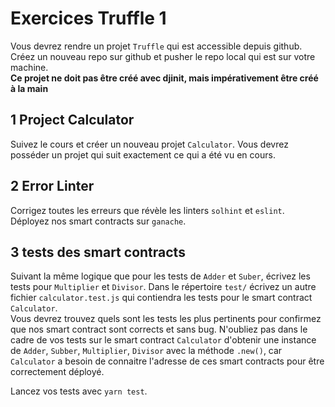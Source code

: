 # Exercices Truffle 1

Vous devrez rendre un projet `Truffle` qui est accessible depuis github.  
Créez un nouveau repo sur github et pusher le repo local qui est sur votre machine.  
**Ce projet ne doit pas être créé avec djinit, mais impérativement être créé à la main**

## 1 Project Calculator

Suivez le cours et créer un nouveau projet `Calculator`.
Vous devrez posséder un projet qui suit exactement ce qui a été vu en cours.

## 2 Error Linter

Corrigez toutes les erreurs que révèle les linters `solhint` et `eslint`.
Déployez nos smart contracts sur `ganache`.

## 3 tests des smart contracts

Suivant la même logique que pour les tests de `Adder` et `Suber`, écrivez les tests pour `Multiplier` et `Divisor`.
Dans le répertoire `test/` écrivez un autre fichier `calculator.test.js` qui contiendra les tests pour le smart contract `Calculator`.  
Vous devrez trouvez quels sont les tests les plus pertinents pour confirmez que nos smart contract sont corrects et sans bug.
N'oubliez pas dans le cadre de vos tests sur le smart contract `Calculator` d'obtenir une instance de `Adder`, `Subber`, `Multiplier`, `Divisor` avec la méthode `.new()`, car `Calculator` a besoin de connaitre l'adresse de ces smart contracts pour être correctement déployé.

Lancez vos tests avec `yarn test`.
